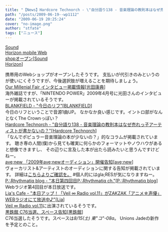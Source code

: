```yaml
---
title: "【News】Hardcore Technorch - \"自分語り138 - 音楽理論の教則本はなぜ売れっ子アーティストが書かないの？\""
path: "/posts/2009-06-19--wp1112"
date: "2009-06-19 20:25:24"
cover: "no-image.png"
author: "stfate"
tags: ["ニュース"]
---
```


<style type="text/css">
<!--
p {white-space: pre-wrap};
-->
</style>

<a class="topics" href="http://www.soundhorizon.com/information/index.html" target="_blank">Sound Horizon mobile Web shopオープン</a><span class="junre">[<a href="http://sound-horizon.net/" target="_blank">Sound Horizon</a>]</span>
<div class="news">携帯用のWebショップがオープンしたそうです。
支払いが代引きのみというのが使いにくそうですが、今後選択肢が増えることを期待しましょう。</div>
<a class="topics" href="http://www.procyon-studio.com/info/info.html" target="_blank">Our Millenial Fair インタビュー掲載情報</a><span class="junre">[<a href="http://www.procyon-studio.com/" target="_blank">光田康典</a>]</span>
<div class="news">海外雑誌ですが、「NINTENDO POWER」2009年4月号に光田さんのインタビューが掲載されているそうです。</div>
<a class="topics" href="http://blankfield.but.jp/" target="_blank">BLANKFIELD - "今日のリフ"</a><span class="junre">[<a href="http://blankfield.but.jp/" target="_blank">BLANKFIELD</a>]</span>
<div class="news">今日のリフということで音源1曲UP。
なかなか良い感じです。イントロ部がなんとなくThe Crownっぽい？</div>
<a class="topics" href="http://www.technorch.com/" target="_blank">Hardcore Technorch - "自分語り138 - 音楽理論の教則本はなぜ売れっ子アーティストが書かないの？"</a><span class="junre">[<a href="http://www.technorch.com/" target="_blank">Hardcore Technorch</a>]</span>
<div class="news">「なんでポピュラー音楽理論の本が少ないの？」的なコラムが掲載されています。
聴き専の人間(僕)から見ても確実に何らかのフォーマットやノウハウがあると想像できますし、
その辺りに言及した本が出たら読みたいと思うんですけどねー。</div>
<a class="topics" href="http://www.avenew.jp/" target="_blank">ave;new 「2009年ave;newオーディション」開催告知</a><span class="junre">[<a href="http://www.avenew.jp/" target="_blank">ave;new</a>]</span>
<div class="news">ヴォーカリスト&アーティストのオーディションに関する告知が掲載されています。
詳細は<a href="http://www.avenew.jp/audition2009/top.html" target="_blank">こちらよりご確認を。</a>
#個人的にはgla;RESが気になりますねー。</div>
<a class="topics" href="http://prq.blog44.fc2.com/" target="_blank">P∴Rhythmatiq blog - "本日第四回目P∴Rhythmatiq ch."</a><span class="junre">[<a href="http://prq.blog44.fc2.com/" target="_blank">P∴Rhythmatiq blog</a>]</span>
<div class="news">Webラジオ第4回目が本日放送です。</div>
<a class="topics" href="http://blog.lias-cafe.com/" target="_blank">Lia's Cafe - "本日アップ！「Veil ∞ Radio vol.11」がZAKZAK「アニメ☆声優」WEBラジオにて放送中♪"</a><span class="junre">[<a href="http://www.lias-cafe.com/" target="_blank">Lia</a>]</span>
<div class="news"><a href="http://www.zakzak.co.jp/anime/web/veil/main.html" target="_blank">Veil ∞ Radio vol.11</a>に出演されているそうです。</div>
<a class="topics" href="http://kurogane-u.s341.xrea.com/" target="_blank">黒鉄館 C76当選、スペース告知</a><span class="junre">[<a href="http://kurogane-u.s341.xrea.com/" target="_blank">黒鉄館</a>]</span>
<div class="news">C76当選したそうです。スペースは<em>8/15(土) 東"コ"-08a</em>。
Unions Jadeの新作を予定とのこと。</div>
